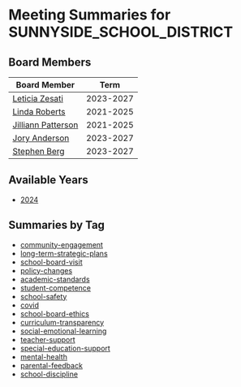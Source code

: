 # Meeting Summaries for SUNNYSIDE_SCHOOL_DISTRICT

## Board Members

| Board Member       | Term           |
|--------------------|----------------|
| [Leticia Zesati](board_member_355.md) | 2023-2027 |
| [Linda Roberts](board_member_356.md) | 2021-2025 |
| [Jilliann Patterson](board_member_357.md) | 2021-2025 |
| [Jory Anderson](board_member_358.md) | 2023-2027 |
| [Stephen Berg](board_member_359.md) | 2023-2027 |

## Available Years
- [2024](school_board_71_year_2024.md)

## Summaries by Tag
- [community-engagement](school_board_71_tag_community-engagement.md)
- [long-term-strategic-plans](school_board_71_tag_long-term-strategic-plans.md)
- [school-board-visit](school_board_71_tag_school-board-visit.md)
- [policy-changes](school_board_71_tag_policy-changes.md)
- [academic-standards](school_board_71_tag_academic-standards.md)
- [student-competence](school_board_71_tag_student-competence.md)
- [school-safety](school_board_71_tag_school-safety.md)
- [covid](school_board_71_tag_covid.md)
- [school-board-ethics](school_board_71_tag_school-board-ethics.md)
- [curriculum-transparency](school_board_71_tag_curriculum-transparency.md)
- [social-emotional-learning](school_board_71_tag_social-emotional-learning.md)
- [teacher-support](school_board_71_tag_teacher-support.md)
- [special-education-support](school_board_71_tag_special-education-support.md)
- [mental-health](school_board_71_tag_mental-health.md)
- [parental-feedback](school_board_71_tag_parental-feedback.md)
- [school-discipline](school_board_71_tag_school-discipline.md)
